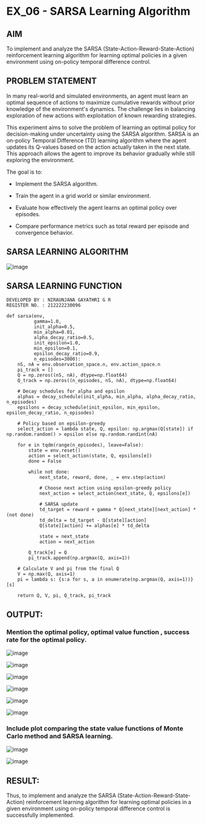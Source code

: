 # EX_06 - SARSA Learning Algorithm

## AIM

To implement and analyze the SARSA (State-Action-Reward-State-Action) reinforcement learning algorithm for learning optimal policies in a given environment using on-policy temporal difference control.

## PROBLEM STATEMENT

In many real-world and simulated environments, an agent must learn an optimal sequence of actions to maximize cumulative rewards without prior knowledge of the environment's dynamics. The challenge lies in balancing exploration of new actions with exploitation of known rewarding strategies.

This experiment aims to solve the problem of learning an optimal policy for decision-making under uncertainty using the SARSA algorithm. SARSA is an on-policy Temporal Difference (TD) learning algorithm where the agent updates its Q-values based on the action actually taken in the next state. This approach allows the agent to improve its behavior gradually while still exploring the environment.

The goal is to:

- Implement the SARSA algorithm.

- Train the agent in a grid world or similar environment.

- Evaluate how effectively the agent learns an optimal policy over episodes.

- Compare performance metrics such as total reward per episode and convergence behavior.

## SARSA LEARNING ALGORITHM

![image](https://github.com/user-attachments/assets/59a1e43c-abc5-4440-a4fd-79eaf6e13b60)


## SARSA LEARNING FUNCTION
```
DEVELOPED BY : NIRAUNJANA GAYATHRI G R
REGISTER NO. : 212222230096
```
```
def sarsa(env,
          gamma=1.0,
          init_alpha=0.5,
          min_alpha=0.01,
          alpha_decay_ratio=0.5,
          init_epsilon=1.0,
          min_epsilon=0.1,
          epsilon_decay_ratio=0.9,
          n_episodes=3000):
    nS, nA = env.observation_space.n, env.action_space.n
    pi_track = []
    Q = np.zeros((nS, nA), dtype=np.float64)
    Q_track = np.zeros((n_episodes, nS, nA), dtype=np.float64)

    # Decay schedules for alpha and epsilon
    alphas = decay_schedule(init_alpha, min_alpha, alpha_decay_ratio, n_episodes)
    epsilons = decay_schedule(init_epsilon, min_epsilon, epsilon_decay_ratio, n_episodes)

    # Policy based on epsilon-greedy
    select_action = lambda state, Q, epsilon: np.argmax(Q[state]) if np.random.random() > epsilon else np.random.randint(nA)

    for e in tqdm(range(n_episodes), leave=False):
        state = env.reset()
        action = select_action(state, Q, epsilons[e])
        done = False
        
        while not done:
            next_state, reward, done, _ = env.step(action)
            
            # Choose next action using epsilon-greedy policy
            next_action = select_action(next_state, Q, epsilons[e])
            
            # SARSA update
            td_target = reward + gamma * Q[next_state][next_action] * (not done)
            td_delta = td_target - Q[state][action]
            Q[state][action] += alphas[e] * td_delta
            
            state = next_state
            action = next_action

        Q_track[e] = Q
        pi_track.append(np.argmax(Q, axis=1))

    # Calculate V and pi from the final Q
    V = np.max(Q, axis=1)
    pi = lambda s: {s:a for s, a in enumerate(np.argmax(Q, axis=1))}[s]

    return Q, V, pi, Q_track, pi_track
```

## OUTPUT:

### Mention the optimal policy, optimal value function , success rate for the optimal policy.

![image](https://github.com/user-attachments/assets/de6233a8-b9d7-4fee-9cbd-9060d5b00f31)


![image](https://github.com/user-attachments/assets/025ffe90-9a13-422b-9037-c2e39c4f1407)


![image](https://github.com/user-attachments/assets/48305d6d-86c4-469e-bceb-a5a92ac5cea8)


![image](https://github.com/user-attachments/assets/df48f519-6e46-4a64-bfe2-a0defde08cea)


![image](https://github.com/user-attachments/assets/0eef8ea3-ed84-4da2-b7ba-0c28ab21e516)



![image](https://github.com/user-attachments/assets/5bd60eab-e5a2-4ff6-b172-db8186bf9b5f)


### Include plot comparing the state value functions of Monte Carlo method and SARSA learning.


![image](https://github.com/user-attachments/assets/ffbfb51a-b791-4635-b43b-d54d6c21e946)


![image](https://github.com/user-attachments/assets/2d55f92a-6c39-4890-8af8-173f4db7b21e)


## RESULT:

Thus, to implement and analyze the SARSA (State-Action-Reward-State-Action) reinforcement learning algorithm for learning optimal policies in a given environment using on-policy temporal difference control is successfully implemented. 
